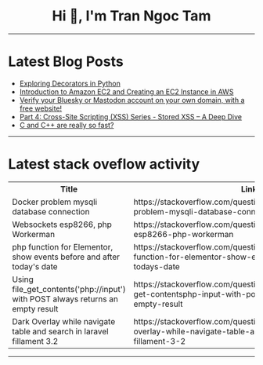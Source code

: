 <h1 align="center">Hi 👋, I'm Tran Ngoc Tam</h1>

---

# Latest Blog Posts 
<!-- BLOG-POST-LIST:START -->
- [Exploring Decorators in Python](https://dev.to/atharvgyan/exploring-decorators-in-python-1pea)
- [Introduction to Amazon EC2 and Creating an EC2 Instance in AWS](https://dev.to/trivikram_majjari_ebcf278/introduction-to-amazon-ec2-and-creating-an-ec2-instance-in-aws-1el5)
- [Verify your Bluesky or Mastodon account on your own domain, with a free website!](https://dev.to/glitch/verify-your-bluesky-or-mastodon-account-on-your-own-domain-with-a-free-website-1jfn)
- [Part 4: Cross-Site Scripting &lpar;XSS&rpar; Series - Stored XSS – A Deep Dive](https://dev.to/trixsec/part-4-cross-site-scripting-xss-series-stored-xss-a-deep-dive-2a72)
- [C and C++ are really so fast?](https://dev.to/taqmuraz/c-and-c-are-really-so-fast-5gf1)
<!-- BLOG-POST-LIST:END -->

---

# Latest stack oveflow activity
<table>
  <tr><th>Title</th><th>Link</th></tr>
  <!-- STACKOVERFLOW:START --><tr><td>Docker problem mysqli database connection</td><td>https://stackoverflow.com/questions/79248590/docker-problem-mysqli-database-connection</td></tr><tr><td>Websockets esp8266, php Workerman</td><td>https://stackoverflow.com/questions/79248565/websockets-esp8266-php-workerman</td></tr><tr><td>php function for Elementor, show events before and after today&#39;s date</td><td>https://stackoverflow.com/questions/79248544/php-function-for-elementor-show-events-before-and-after-todays-date</td></tr><tr><td>Using file_get_contents&lpar;&#39;php://input&#39;&rpar; with POST always returns an empty result</td><td>https://stackoverflow.com/questions/79248501/using-file-get-contentsphp-input-with-post-always-returns-an-empty-result</td></tr><tr><td>Dark Overlay while navigate table and search in laravel fillament 3.2</td><td>https://stackoverflow.com/questions/79248489/dark-overlay-while-navigate-table-and-search-in-laravel-fillament-3-2</td></tr><!-- STACKOVERFLOW:END -->
</table>

---


